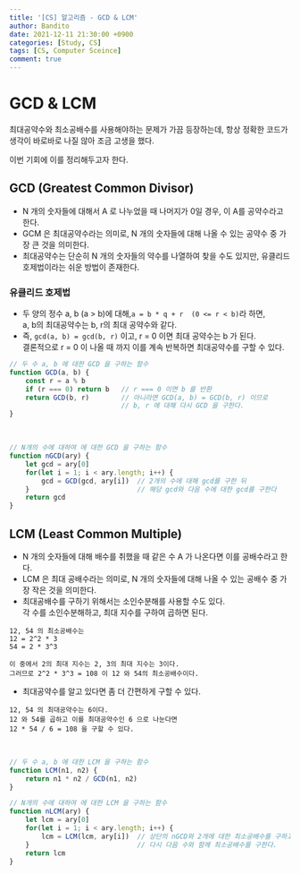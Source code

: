 ```yaml
---
title: '[CS] 알고리즘 - GCD & LCM'
author: Bandito
date: 2021-12-11 21:30:00 +0900
categories: [Study, CS]
tags: [CS, Computer Sceince]
comment: true
---
```


# GCD & LCM

최대공약수와 최소공배수를 사용해야하는 문제가 가끔 등장하는데, 항상 정확한 코드가 생각이 바로바로 나질 않아 조금 고생을 했다.    

이번 기회에 이를 정리해두고자 한다.


## GCD (Greatest Common Divisor)
+ N 개의 숫자들에 대해서 A 로 나누었을 때 나머지가 0일 경우, 이 A를 공약수라고 한다.
+ GCM 은 최대공약수라는 의미로, N 개의 숫자들에 대해 나올 수 있는 공약수 중 가장 큰 것을 의미한다.
+ 최대공약수는 단순히 N 개의 숫자들의 약수를 나열하여 찾을 수도 있지만, 유클리드 호제법이라는 쉬운 방법이 존재한다.

### 유클리드 호제법
+ 두 양의 정수 a, b (a > b)에 대해,`a = b * q + r  (0 <= r < b)`라 하면,      
a, b의 최대공약수는 b, r의 최대 공약수와 같다.
+ 즉, `gcd(a, b) = gcd(b, r)` 이고, r = 0 이면 최대 공약수는 b 가 된다.    
결론적으로 r = 0 이 나올 때 까지 이를 계속 반복하면 최대공약수를 구할 수 있다.

```javascript
// 두 수 a, b 에 대한 GCD 을 구하는 함수
function GCD(a, b) {
    const r = a % b
    if (r === 0) return b   // r === 0 이면 b 를 반환
    return GCD(b, r)        // 아니라면 GCD(a, b) = GCD(b, r) 이므로 
                            // b, r 에 대해 다시 GCD 을 구한다.
}
```

<br>

```javascript
// N개의 수에 대하여 에 대한 GCD 을 구하는 함수
function nGCD(ary) {
    let gcd = ary[0]
    for(let i = 1; i < ary.length; i++) {
        gcd = GCD(gcd, ary[i])  // 2개의 수에 대해 gcd를 구한 뒤
    }                           // 해당 gcd와 다음 수에 대한 gcd를 구한다
    return gcd
}
```


## LCM (Least Common Multiple)
+ N 개의 숫자들에 대해 배수를 취했을 때 같은 수 A 가 나온다면 이를 공배수라고 한다.
+ LCM 은 최대 공배수라는 의미로, N 개의 숫자들에 대해 나올 수 있는 공배수 중 가장 작은 것을 의미한다.
+ 최대공배수를 구하기 위해서는 소인수분해를 사용할 수도 있다.    
각 수를 소인수분해하고, 최대 지수를 구하여 곱하면 된다.
```
12, 54 의 최소공배수는
12 = 2^2 * 3
54 = 2 * 3^3

이 중에서 2의 최대 지수는 2, 3의 최대 지수는 3이다.
그러므로 2^2 * 3^3 = 108 이 12 와 54의 최소공배수이다.
```

+ 최대공약수를 알고 있다면 좀 더 간편하게 구할 수 있다.
```
12, 54 의 최대공약수는 6이다.
12 와 54를 곱하고 이를 최대공약수인 6 으로 나눈다면
12 * 54 / 6 = 108 을 구할 수 있다.
```

<br>

```javascript
// 두 수 a, b 에 대한 LCM 을 구하는 함수
function LCM(n1, n2) {
    return n1 * n2 / GCD(n1, n2)
}
```

```javascript
// N개의 수에 대하여 에 대한 LCM 을 구하는 함수
function nLCM(ary) {
    let lcm = ary[0]
    for(let i = 1; i < ary.length; i++) {
        lcm = LCM(lcm, ary[i])  // 상단의 nGCD와 2개에 대한 최소공배수를 구하고
    }                           // 다시 다음 수와 함께 최소공배수를 구한다.
    return lcm                  
}
```
